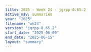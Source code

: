 ```yaml
---
title: 2025 - Week 24 - jgrpp-0.65.2
active_nav: summaries
year: "2025"
filename: "wk24"
version: "jgrpp-0.65.2"
start_date: "2025-06-09"
end_date: "2025-06-15"
layout: "summary"
---
```

